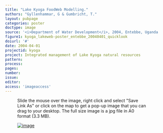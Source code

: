 ```yaml
---
title: "Lake Kyoga FoodWeb Modelling."
authors: "Gyllenhammar, G & Gumbricht, T."
layout: pubpage
categories: poster
doctype: image
source: '<i>Department of Water Development</i>, 2004, Entebbe, Uganda'
figure1: kyoga_lakeweb-poster_entebbe_20040401_quicklook
doiurl: '#'
date: 2004-04-01
projectid: kyoga
project: Integrated management of Lake Kyoga natural resources
pattern:
process:
pages:
number:
issue:
editor:
access: 'imageaccess'
---
```

<figure>
<figcaption>Slide the mouse over the image, right click and select "Save Link As" or click on the map to get a pop-up image that you can drag to your desktop. The full size image is a jpg file in A0 format (3.3 MB).</figcaption>

<a href="{{ site.commonurl }}/images/{{ site.data.images[page.figure1].source }}"><img src="{{ site.commonurl }}/images/{{ site.data.images[page.figure1].file }}" alt="image"></a>
</figure>
